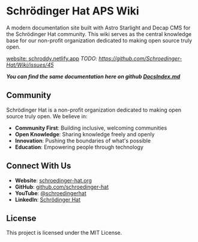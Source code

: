# Schrödinger Hat APS Wiki

A modern documentation site built with Astro Starlight and Decap CMS for the Schrödinger Hat community. This wiki serves as the central knowledge base for our non-profit organization dedicated to making open source truly open.

[website: schroddy.netlify.app](https://schroddy.netlify.app/) *TODO: https://github.com/Schroedinger-Hat/Wiki/issues/45*

***You can find the same documentation here on github [DocsIndex.md](DocsIndex.md)***

## Community

Schrödinger Hat is a non-profit organization dedicated to making open source truly open. We believe in:

- **Community First**: Building inclusive, welcoming communities
- **Open Knowledge**: Sharing knowledge freely and openly
- **Innovation**: Pushing the boundaries of what's possible
- **Education**: Empowering people through technology

## Connect With Us

- **Website**: [schroedinger-hat.org](https://schroedinger-hat.org)
- **GitHub**: [github.com/schroedinger-hat](https://github.com/schroedinger-hat)
- **YouTube**: [@schroedingerhat](https://www.youtube.com/@schroedingerhat)
- **LinkedIn**: [Schrödinger Hat](https://www.linkedin.com/company/schroedinger-hat)

## License

This project is licensed under the MIT License.
